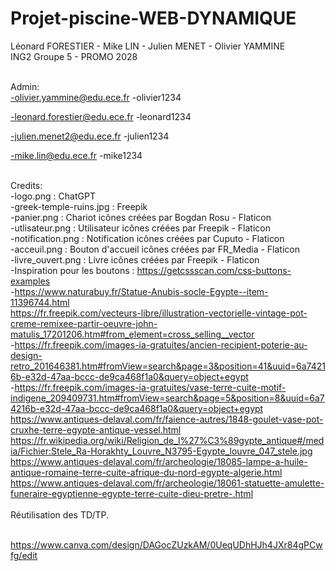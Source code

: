 # Projet-piscine-WEB-DYNAMIQUE

Léonard FORESTIER - Mike LIN - Julien MENET - Olivier YAMMINE
<br>ING2 Groupe 5 - PROMO 2028

<br>Admin:<br>
-olivier.yammine@edu.ece.fr
-olivier1234

-leonard.forestier@edu.ece.fr
-leonard1234

-julien.menet2@edu.ece.fr
-julien1234

-mike.lin@edu.ece.fr
-mike1234

<br>Credits:
    <br>-logo.png : ChatGPT
    <br>-greek-temple-ruins.jpg : Freepik
    <br>-panier.png : Chariot icônes créées par Bogdan Rosu - Flaticon
    <br>-utlisateur.png : Utilisateur icônes créées par Freepik - Flaticon
    <br>-notification.png : Notification icônes créées par Cuputo - Flaticon
    <br>-acceuil.png : Bouton d'accueil icônes créées par FR_Media - Flaticon
    <br>-livre_ouvert.png : Livre icônes créées par Freepik - Flaticon
    <br>-Inspiration pour les boutons : https://getcssscan.com/css-buttons-examples
    <br>-https://www.naturabuy.fr/Statue-Anubis-socle-Egypte--item-11396744.html
    <br>https://fr.freepik.com/vecteurs-libre/illustration-vectorielle-vintage-pot-creme-remixee-partir-oeuvre-john-matulis_17201206.htm#from_element=cross_selling__vector
    <br>-https://fr.freepik.com/images-ia-gratuites/ancien-recipient-poterie-au-design-retro_201646381.htm#fromView=search&page=3&position=41&uuid=6a74216b-e32d-47aa-bccc-de9ca468f1a0&query=object+egypt
    <br>-https://fr.freepik.com/images-ia-gratuites/vase-terre-cuite-motif-indigene_209409731.htm#fromView=search&page=5&position=8&uuid=6a74216b-e32d-47aa-bccc-de9ca468f1a0&query=object+egypt
    <br>https://www.antiques-delaval.com/fr/faience-autres/1848-goulet-vase-pot-cruxhe-terre-egypte-antique-vessel.html
    <br>https://fr.wikipedia.org/wiki/Religion_de_l%27%C3%89gypte_antique#/media/Fichier:Stele_Ra-Horakhty_Louvre_N3795-Egypte_louvre_047_stele.jpg
    <br>https://www.antiques-delaval.com/fr/archeologie/18085-lampe-a-huile-antique-romaine-terre-cuite-afrique-du-nord-egypte-algerie.html
    <br>https://www.antiques-delaval.com/fr/archeologie/18061-statuette-amulette-funeraire-egyptienne-egypte-terre-cuite-dieu-pretre-.html
    <br>
<br>Réutilisation des TD/TP.

<br>https://www.canva.com/design/DAGocZUzkAM/0UeqUDhHJh4JXr84gPCwfg/edit
